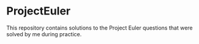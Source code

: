 # ProjectEuler
This repository contains solutions to the Project Euler questions that were solved by me during practice.

